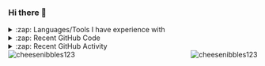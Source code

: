 ### Hi there 👋

<details>
  <summary>:zap: Languages/Tools I have experience with</summary>
  
  Code:
  
  <img src="https://devicons.github.io/devicon/devicon.git/icons/csharp/csharp-original.svg" alt="csharp" width="40" height="40"/>
  <img src="https://devicons.github.io/devicon/devicon.git/icons/python/python-original.svg" alt="python" width="40" height="40"/>
  <img src="https://devicons.github.io/devicon/devicon.git/icons/javascript/javascript-original.svg" alt="javascript" width="40" height="40"/>
  <img src="https://devicons.github.io/devicon/devicon.git/icons/html5/html5-original-wordmark.svg" alt="html5" width="40" height="40"/>
  
  Modelling & Animaton:
  
  <img src="https://download.blender.org/branding/community/blender_community_badge_white.svg" alt="blender" width="40" height="40"/>
  
  Game engines:
  
  <img src="https://raw.githubusercontent.com/kenangundogan/fontisto/036b7eca71aab1bef8e6a0518f7329f13ed62f6b/icons/svg/brand/unreal-engine.svg" alt="unreal" width="40" height="40"/>
  <img src="https://www.vectorlogo.zone/logos/unity3d/unity3d-icon.svg" alt="unity" width="40" height="40"/>
  
  Operating systems:
  
  <img src="https://devicons.github.io/devicon/devicon.git/icons/linux/linux-original.svg" alt="linux" width="40" height="40"/>
  
  Environments:
  
  <img src="https://devicons.github.io/devicon/devicon.git/icons/nodejs/nodejs-original-wordmark.svg" alt="nodejs" width="40" height="40"/>
  
  Databases:
  
  <img src="https://devicons.github.io/devicon/devicon.git/icons/postgresql/postgresql-original-wordmark.svg" alt="postgresql" width="40" height="40"/>
  <img src="https://devicons.github.io/devicon/devicon.git/icons/mysql/mysql-original-wordmark.svg" alt="mysql" width="40" height="40"/>

</details>

<details>
  <summary>:zap: Recent GitHub Code</summary>
  <!--START_SECTION:waka-->
```text
No Activity tracked this Week
```
<!--END_SECTION:waka-->
</details>

<details>
  <summary>:zap: Recent GitHub Activity</summary>
  
<!--START_SECTION:activity-->
1. ❗️ Closed issue [#23](https://github.com/cheesenibbles123/Alternion-BW-mod/issues/23) in [cheesenibbles123/Alternion-BW-mod](https://github.com/cheesenibbles123/Alternion-BW-mod)
2. 🗣 Commented on [#23](https://github.com/cheesenibbles123/Alternion-BW-mod/issues/23) in [cheesenibbles123/Alternion-BW-mod](https://github.com/cheesenibbles123/Alternion-BW-mod)
3. ❗️ Opened issue [#23](https://github.com/cheesenibbles123/Alternion-BW-mod/issues/23) in [cheesenibbles123/Alternion-BW-mod](https://github.com/cheesenibbles123/Alternion-BW-mod)
4. 🗣 Commented on [#20](https://github.com/cheesenibbles123/Alternion-BW-mod/issues/20) in [cheesenibbles123/Alternion-BW-mod](https://github.com/cheesenibbles123/Alternion-BW-mod)
5. ❗️ Closed issue [#18](https://github.com/cheesenibbles123/Alternion-BW-mod/issues/18) in [cheesenibbles123/Alternion-BW-mod](https://github.com/cheesenibbles123/Alternion-BW-mod)
<!--END_SECTION:activity-->

</details>

  <img align="left" src="https://github-readme-stats.vercel.app/api/top-langs?username=cheesenibbles123&show_icons=true&locale=en&layout=compact" alt="cheesenibbles123" />
  <img align="right" src="https://github-readme-stats.vercel.app/api?username=cheesenibbles123" alt="cheesenibbles123" />

<!--
**cheesenibbles123/cheesenibbles123** is a ✨ _special_ ✨ repository because its `README.md` (this file) appears on your GitHub profile.

Here are some ideas to get you started:

- 🔭 I’m currently working on ...
- 🌱 I’m currently learning ...
- 👯 I’m looking to collaborate on ...
- 🤔 I’m looking for help with ...
- 💬 Ask me about ...
- 📫 How to reach me: ...
- 😄 Pronouns: ...
- ⚡ Fun fact: ...
-->
